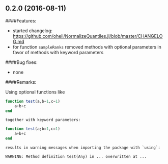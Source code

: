 ## 0.2.0 (2016-08-11)

####Features:

  - started changelog: https://github.com/oheil/NormalizeQuantiles.jl/blob/master/CHANGELOG.md
  - for function `sampleRanks` removed methods with optional parameters in favor of methods with keyword parameters
	
####Bug fixes:

  - none

####Remarks:

Using optional functions like
```julia
function test(a,b=1,c=1)
	a+b+c
end


```
	together with keyword parameters:
```julia
function test(a;b=1,c=1)
	a+b+c
end


```
	results in warning messages when importing the package with `using`:
```
WARNING: Method definition test(Any) in ... overwritten at ...
```
	



